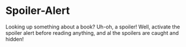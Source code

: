 # Spoiler-Alert
Looking up something about a book? Uh-oh, a spoiler! Well, activate the spoiler alert before reading anything, and al the spoilers are caught and hidden!
